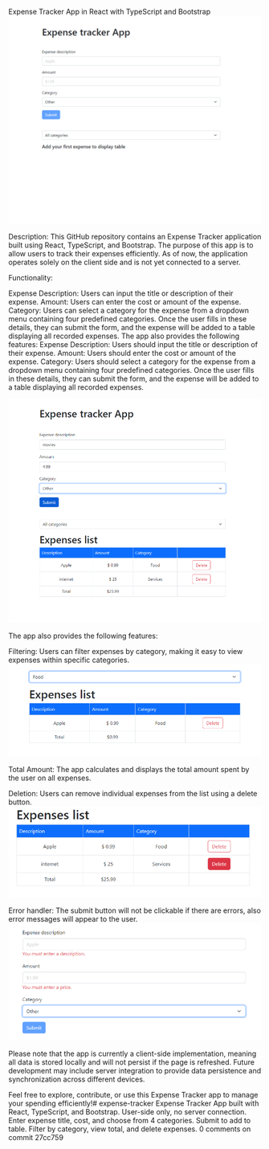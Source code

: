 Expense Tracker App in React with TypeScript and Bootstrap
![base project display](https://github.com/teodelcastillo/expense-tracker/blob/main/src/assets/project-images/1%20home.png)

Description:
This GitHub repository contains an Expense Tracker application built using React, TypeScript, and Bootstrap. The purpose of this app is to allow users to track their expenses efficiently. As of now, the application operates solely on the client side and is not yet connected to a server.

Functionality:

Expense Description: Users can input the title or description of their expense.
Amount: Users can enter the cost or amount of the expense.
Category: Users can select a category for the expense from a dropdown menu containing four predefined categories.
Once the user fills in these details, they can submit the form, and the expense will be added to a table displaying all recorded expenses. The app also provides the following features:
Expense Description: Users should input the title or description of their expense.
Amount: Users should enter the cost or amount of the expense.
Category: Users should select a category for the expense from a dropdown menu containing four predefined categories.
Once the user fills in these details, they can submit the form, and the expense will be added to a table displaying all recorded expenses.

![Example of displayed table](https://github.com/teodelcastillo/expense-tracker/blob/main/src/assets/project-images/2%20table%20displayed%20with%20expenses.png)

The app also provides the following features:

Filtering: Users can filter expenses by category, making it easy to view expenses within specific categories.
![filter example](https://github.com/teodelcastillo/expense-tracker/blob/main/src/assets/project-images/filter%20categories.png)

Total Amount: The app calculates and displays the total amount spent by the user on all expenses.

Deletion: Users can remove individual expenses from the list using a delete button.
![delete button when selected](https://github.com/teodelcastillo/expense-tracker/blob/main/src/assets/project-images/3%20delete.png)

Error handler: The submit button will not be clickable if there are errors, also error messages will appear to the user.
![errors](https://github.com/teodelcastillo/expense-tracker/blob/main/src/assets/project-images/error%20y%20boton.png)

Please note that the app is currently a client-side implementation, meaning all data is stored locally and will not persist if the page is refreshed. Future development may include server integration to provide data persistence and synchronization across different devices.

Feel free to explore, contribute, or use this Expense Tracker app to manage your spending efficiently!# expense-tracker
Expense Tracker App built with React, TypeScript, and Bootstrap. User-side only, no server connection. Enter expense title, cost, and choose from 4 categories. Submit to add to table. Filter by category, view total, and delete expenses.
0 comments on commit 27cc759
